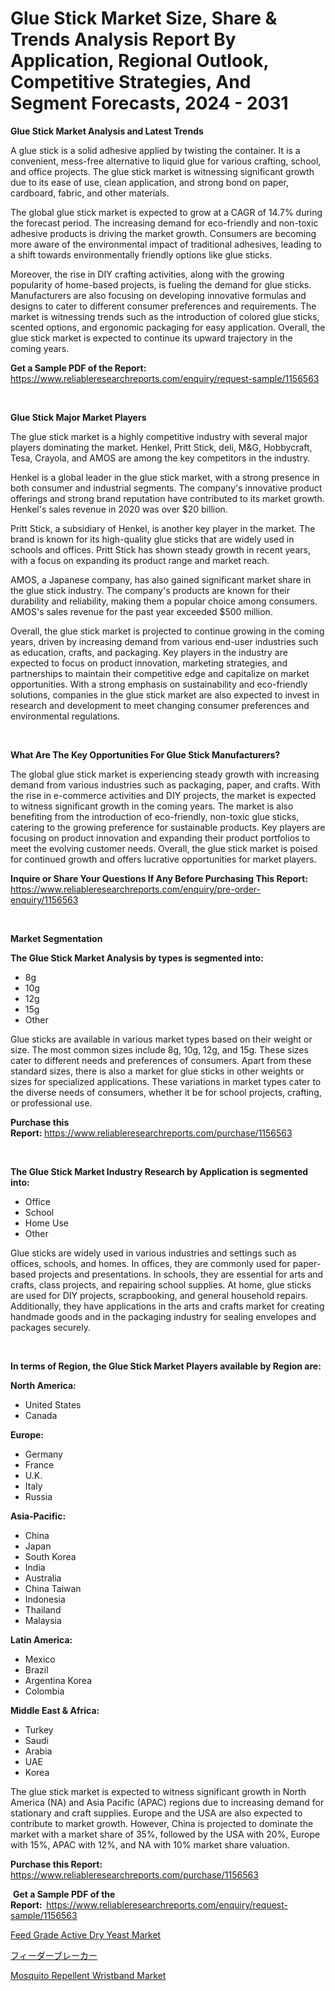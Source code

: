 <p><h1>Glue Stick Market Size, Share & Trends Analysis Report By Application, Regional Outlook, Competitive Strategies, And Segment Forecasts, 2024 - 2031</h1></p><p><strong>Glue Stick Market Analysis and Latest Trends</strong></p>
<p><p>A glue stick is a solid adhesive applied by twisting the container. It is a convenient, mess-free alternative to liquid glue for various crafting, school, and office projects. The glue stick market is witnessing significant growth due to its ease of use, clean application, and strong bond on paper, cardboard, fabric, and other materials.</p><p>The global glue stick market is expected to grow at a CAGR of 14.7% during the forecast period. The increasing demand for eco-friendly and non-toxic adhesive products is driving the market growth. Consumers are becoming more aware of the environmental impact of traditional adhesives, leading to a shift towards environmentally friendly options like glue sticks.</p><p>Moreover, the rise in DIY crafting activities, along with the growing popularity of home-based projects, is fueling the demand for glue sticks. Manufacturers are also focusing on developing innovative formulas and designs to cater to different consumer preferences and requirements. The market is witnessing trends such as the introduction of colored glue sticks, scented options, and ergonomic packaging for easy application. Overall, the glue stick market is expected to continue its upward trajectory in the coming years.</p></p>
<p><strong>Get a Sample PDF of the Report:&nbsp;</strong> <a href="https://www.reliableresearchreports.com/enquiry/request-sample/1156563">https://www.reliableresearchreports.com/enquiry/request-sample/1156563</a></p>
<p>&nbsp;</p>
<p><strong>Glue Stick Major Market Players</strong></p>
<p><p>The glue stick market is a highly competitive industry with several major players dominating the market. Henkel, Pritt Stick, deli, M&G, Hobbycraft, Tesa, Crayola, and AMOS are among the key competitors in the industry.</p><p>Henkel is a global leader in the glue stick market, with a strong presence in both consumer and industrial segments. The company's innovative product offerings and strong brand reputation have contributed to its market growth. Henkel's sales revenue in 2020 was over $20 billion.</p><p>Pritt Stick, a subsidiary of Henkel, is another key player in the market. The brand is known for its high-quality glue sticks that are widely used in schools and offices. Pritt Stick has shown steady growth in recent years, with a focus on expanding its product range and market reach.</p><p>AMOS, a Japanese company, has also gained significant market share in the glue stick industry. The company's products are known for their durability and reliability, making them a popular choice among consumers. AMOS's sales revenue for the past year exceeded $500 million.</p><p>Overall, the glue stick market is projected to continue growing in the coming years, driven by increasing demand from various end-user industries such as education, crafts, and packaging. Key players in the industry are expected to focus on product innovation, marketing strategies, and partnerships to maintain their competitive edge and capitalize on market opportunities. With a strong emphasis on sustainability and eco-friendly solutions, companies in the glue stick market are also expected to invest in research and development to meet changing consumer preferences and environmental regulations.</p></p>
<p>&nbsp;</p>
<p><strong>What Are The Key Opportunities For Glue Stick Manufacturers?</strong></p>
<p><p>The global glue stick market is experiencing steady growth with increasing demand from various industries such as packaging, paper, and crafts. With the rise in e-commerce activities and DIY projects, the market is expected to witness significant growth in the coming years. The market is also benefiting from the introduction of eco-friendly, non-toxic glue sticks, catering to the growing preference for sustainable products. Key players are focusing on product innovation and expanding their product portfolios to meet the evolving customer needs. Overall, the glue stick market is poised for continued growth and offers lucrative opportunities for market players.</p></p>
<p><strong>Inquire or Share Your Questions If Any Before Purchasing This Report:</strong> <a href="https://www.reliableresearchreports.com/enquiry/pre-order-enquiry/1156563">https://www.reliableresearchreports.com/enquiry/pre-order-enquiry/1156563</a></p>
<p>&nbsp;</p>
<p><strong>Market Segmentation</strong></p>
<p><strong>The Glue Stick Market Analysis by types is segmented into:</strong></p>
<p><ul><li>8g</li><li>10g</li><li>12g</li><li>15g</li><li>Other</li></ul></p>
<p><p>Glue sticks are available in various market types based on their weight or size. The most common sizes include 8g, 10g, 12g, and 15g. These sizes cater to different needs and preferences of consumers. Apart from these standard sizes, there is also a market for glue sticks in other weights or sizes for specialized applications. These variations in market types cater to the diverse needs of consumers, whether it be for school projects, crafting, or professional use.</p></p>
<p><strong>Purchase this Report:&nbsp;</strong><a href="https://www.reliableresearchreports.com/purchase/1156563">https://www.reliableresearchreports.com/purchase/1156563</a></p>
<p>&nbsp;</p>
<p><strong>The Glue Stick Market Industry Research by Application is segmented into:</strong></p>
<p><ul><li>Office</li><li>School</li><li>Home Use</li><li>Other</li></ul></p>
<p><p>Glue sticks are widely used in various industries and settings such as offices, schools, and homes. In offices, they are commonly used for paper-based projects and presentations. In schools, they are essential for arts and crafts, class projects, and repairing school supplies. At home, glue sticks are used for DIY projects, scrapbooking, and general household repairs. Additionally, they have applications in the arts and crafts market for creating handmade goods and in the packaging industry for sealing envelopes and packages securely.</p></p>
<p>&nbsp;</p>
<p><strong>In terms of Region, the Glue Stick Market Players available by Region are:</strong></p>
<p>
    <p> <strong> North America: </strong>
        <ul>
            <li>United States</li>
            <li>Canada</li>
        </ul>
        </p> 
    <p> <strong> Europe: </strong>
        <ul>
            <li>Germany</li>
            <li>France</li>
            <li>U.K.</li>
            <li>Italy</li>
            <li>Russia</li>
        </ul>
        </p> 
    <p> <strong> Asia-Pacific: </strong>
        <ul>
            <li>China</li>
            <li>Japan</li>
            <li>South Korea</li>
            <li>India</li>
            <li>Australia</li>
            <li>China Taiwan</li>
            <li>Indonesia</li>
            <li>Thailand</li>
            <li>Malaysia</li>
        </ul>
        </p> 
    <p> <strong> Latin America: </strong>
        <ul>
            <li>Mexico</li>
            <li>Brazil</li>
            <li>Argentina Korea</li>
            <li>Colombia</li>
        </ul>
        </p> 
    <p> <strong> Middle East & Africa: </strong>
        <ul>
            <li>Turkey</li>
            <li>Saudi</li>
            <li>Arabia</li>
            <li>UAE</li>
            <li>Korea</li>
        </ul>
    </p>
    </p>
<p><p>The glue stick market is expected to witness significant growth in North America (NA) and Asia Pacific (APAC) regions due to increasing demand for stationary and craft supplies. Europe and the USA are also expected to contribute to market growth. However, China is projected to dominate the market with a market share of 35%, followed by the USA with 20%, Europe with 15%, APAC with 12%, and NA with 10% market share valuation.</p></p>
<p><strong>Purchase this Report: </strong><a href="https://www.reliableresearchreports.com/purchase/1156563">https://www.reliableresearchreports.com/purchase/1156563</a></p>
<p>&nbsp;<strong>Get a Sample PDF of the Report:&nbsp;&nbsp;</strong><a href="https://www.reliableresearchreports.com/enquiry/request-sample/1156563">https://www.reliableresearchreports.com/enquiry/request-sample/1156563</a></p>
<p><strong></strong></p>
<p><p><a href="https://funky-papaya-cf4.notion.site/Feed-Grade-Active-Dry-Yeast-Market-Research-Report-Forecasted-for-Period-from-2024-2031-by-Market-56d5be09e77c41c18e8ed712f4f2fbf8">Feed Grade Active Dry Yeast Market</a></p><p><a href="https://github.com/ksxzwxabcuynh011/Market-Research-Report-List-1/blob/main/60064775351.md">フィーダーブレーカー</a></p><p><a href="https://github.com/BryceTownsendr/Market-Research-Report-List-4/blob/main/mosquito-repellent-wristband-market.md">Mosquito Repellent Wristband Market</a></p></p>